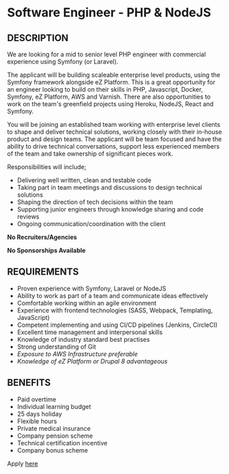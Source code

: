 # Software Engineer - PHP & NodeJS

## DESCRIPTION
We are looking for a mid to senior level PHP engineer with commercial experience using Symfony (or Laravel).

The applicant will be building scaleable enterprise level products, using the Symfony framework alongside eZ Platform. This is a great opportunity for an engineer looking to build on their skills in PHP, Javascript, Docker, Symfony, eZ Platform, AWS and Varnish. There are also opportunities to work on the team's greenfield projects using Heroku, NodeJS, React and Symfony.

You will be joining an established team working with enterprise level clients to shape and deliver technical solutions, working closely with their in-house product and design teams. The applicant will be team focused and have the ability to drive technical conversations, support less experienced members of the team and take ownership of significant pieces work.



Responsibilities will include;
- Delivering well written, clean and testable code
- Taking part in team meetings and discussions to design technical solutions
- Shaping the direction of tech decisions within the team
- Supporting junior engineers through knowledge sharing and code reviews
- Ongoing communication/coordination with the client


**No Recruiters/Agencies**

**No Sponsorships Available**

## REQUIREMENTS
- Proven experience with Symfony, Laravel or NodeJS
- Ability to work as part of a team and communicate ideas effectively
- Comfortable working within an agile environment
- Experience with frontend technologies (SASS, Webpack, Templating, JavaScript)
- Competent implementing and using CI/CD pipelines (Jenkins, CircleCI)
- Excellent time management and interpersonal skills
- Knowledge of industry standard best practises
- Strong understanding of Git
- _Exposure to AWS Infrastructure preferable_
- _Knowledge of eZ Platform or Drupal 8 advantageous_

## BENEFITS
- Paid overtime
- Individual learning budget
- 25 days holiday
- Flexible hours
- Private medical insurance
- Company pension scheme
- Technical certification incentive
- Company bonus scheme


Apply [here](https://bluetel.workable.com/jobs/612343)
